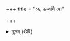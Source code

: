 +++
title = "०६ ऊर्ध्वायै त्वा"

+++
<details><summary>मूलम् (GR)</summary>

ऊर्ध्वायै त्वा (…) ॥
</details>